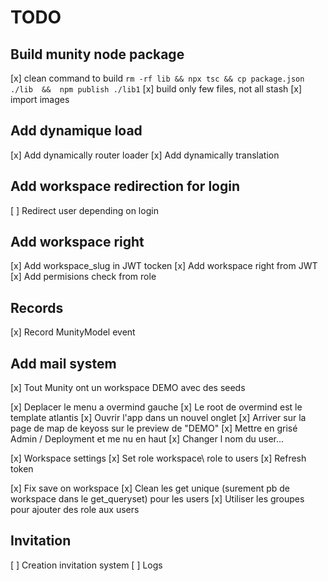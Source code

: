 # TODO

## Build munity node package
[x] clean command to build `rm -rf lib && npx tsc && cp package.json ./lib  &&  npm publish ./lib1`
[x] build only few files, not all stash
[x] import images

## Add dynamique load
[x] Add dynamically router loader
[x] Add dynamically translation

## Add workspace redirection for login
[ ] Redirect user depending on login

## Add workspace right
[x] Add workspace_slug in JWT tocken
[x] Add workspace right from JWT
[x] Add permisions check from role

## Records
[x] Record MunityModel event

## Add mail system
[x] Tout Munity ont un workspace DEMO avec des seeds


[x] Deplacer le menu a overmind gauche
[x] Le root de overmind est le template atlantis
[x] Ouvrir l'app dans un nouvel onglet
[x] Arriver sur la page de map de keyoss sur le preview de "DEMO"
[x] Mettre en grisé Admin / Deployment et me nu en haut
[x] Changer l nom du user...

[x] Workspace settings
[x] Set role workspace\ role to users
[x] Refresh token

[x] Fix save on workspace
[x] Clean les get unique (surement pb de workspace dans le get_queryset) pour les users
[x] Utiliser les groupes pour ajouter des role aux users

## Invitation
[ ] Creation invitation system
[ ] Logs